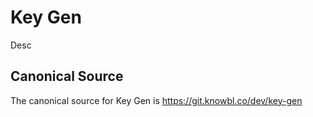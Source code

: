 # Key Gen

Desc

## Canonical Source

The canonical source for Key Gen is https://git.knowbl.co/dev/key-gen